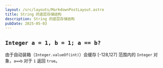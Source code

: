 ```yaml
---
layout: /src/layouts/MarkdownPostLayout.astro
title: String 的底层存储结构
description: String 的底层存储结构
pubDate: 2025-05-03
---
```

## `Integer a = 1, b = 1; a == b?`

由于自动装箱（`Integer.valueOf(int)`）会缓存 [-128,127] 范围内的 `Integer` 对象，`a==b` 对于 `1` 返回 `true`。